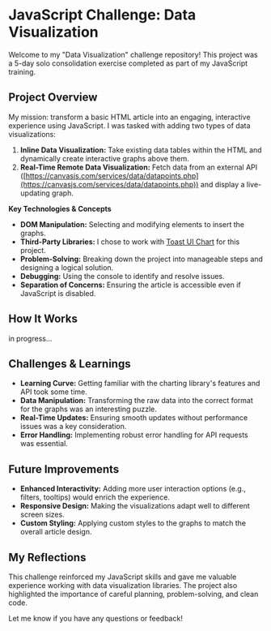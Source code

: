# JavaScript Challenge: Data Visualization 

Welcome to my "Data Visualization" challenge repository! This project was a 5-day solo consolidation exercise completed as part of my JavaScript training.

## Project Overview

My mission: transform a basic HTML article into an engaging, interactive experience using JavaScript. I was tasked with adding two types of data visualizations:

1. **Inline Data Visualization:** Take existing data tables within the HTML and dynamically create interactive graphs above them.
2. **Real-Time Remote Data Visualization:** Fetch data from an external API ([https://canvasjs.com/services/data/datapoints.php](https://canvasjs.com/services/data/datapoints.php)) and display a live-updating graph.

**Key Technologies & Concepts**

* **DOM Manipulation:** Selecting and modifying elements to insert the graphs.
* **Third-Party Libraries:** I chose to work with [Toast UI Chart](https://github.com/nhn/tui.chart) for this project.
* **Problem-Solving:** Breaking down the project into manageable steps and designing a logical solution.
* **Debugging:** Using the console to identify and resolve issues.
* **Separation of Concerns:** Ensuring the article is accessible even if JavaScript is disabled.

## How It Works

in progress...

## Challenges & Learnings

* **Learning Curve:** Getting familiar with the charting library's features and API took some time.
* **Data Manipulation:** Transforming the raw data into the correct format for the graphs was an interesting puzzle.
* **Real-Time Updates:** Ensuring smooth updates without performance issues was a key consideration.
* **Error Handling:** Implementing robust error handling for API requests was essential.

## Future Improvements

* **Enhanced Interactivity:** Adding more user interaction options (e.g., filters, tooltips) would enrich the experience.
* **Responsive Design:** Making the visualizations adapt well to different screen sizes.
* **Custom Styling:** Applying custom styles to the graphs to match the overall article design.

## My Reflections

This challenge reinforced my JavaScript skills and gave me valuable experience working with data visualization libraries.  The project also highlighted the importance of careful planning, problem-solving, and clean code. 

Let me know if you have any questions or feedback!
